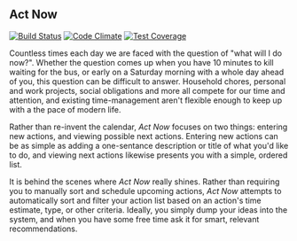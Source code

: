 Act Now
-------

[![Build
Status](https://travis-ci.org/UndergroundWebDevelopment/act-now.svg?branch=master)](https://travis-ci.org/UndergroundWebDevelopment/act-now)
[![Code
Climate](https://codeclimate.com/github/UndergroundWebDevelopment/act-now/badges/gpa.svg)](https://codeclimate.com/github/UndergroundWebDevelopment/act-now)
[![Test
Coverage](https://codeclimate.com/github/UndergroundWebDevelopment/act-now/badges/coverage.svg)](https://codeclimate.com/github/UndergroundWebDevelopment/act-now)

Countless times each day we are faced with the question of "what will I do 
now?". Whether the question comes up when you have 10 minutes to kill waiting 
for the bus, or early on a Saturday morning with a whole day ahead of you, this 
question can be difficult to answer. Household chores, personal and work 
projects, social obligations and more all compete for our time and attention,
and existing time-management aren't flexible enough to keep up with a
the pace of modern life.

Rather than re-invent the calendar, _Act Now_ focuses on two things: entering
new actions, and viewing possible next actions. Entering new actions can be
as simple as adding a one-sentance description or title of what you'd like to
do, and viewing next actions likewise presents you with a simple, ordered list.

It is behind the scenes where _Act Now_ really shines. Rather than requiring you
to manually sort and schedule upcoming actions, _Act Now_ attempts to 
automatically sort and filter your action list based on an action's time 
estimate, type, or other criteria. Ideally, you simply dump your ideas into the
system, and when you have some free time ask it for smart, relevant 
recommendations.
